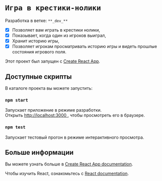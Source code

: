 #  `Игра в крестики-нолики`    
Разработка в ветке: `**_dev_**`    

- [X]  Позволяет вам играть в крестики нолики,    
- [X]  Показывает, когда один из игроков выиграл,    
- [X]  Хранит историю игры,    
- [X]  Позволяет игрокам просматривать историю игры и видеть прошлые состояния игрового поля.        

Этот проект был запущен с [Create React App](https://github.com/facebook/create-react-app).

## Доступные скрипты

В каталоге проекта вы можете запустить:

### `npm start`

Запускает приложение в режиме разработки.\
Открыть [http://localhost:3000 ](http://localhost:3000 ), чтобы просмотреть его в браузере.

### `npm test`

Запускает тестовый прогон в режиме интерактивного просмотра.

## Больше информации

Вы можете узнать больше в [Create React App documentation](https://facebook.github.io/create-react-app/docs/getting-started).

Чтобы изучить React, ознакомьтесь с [React documentation](https://reactjs.org/).
